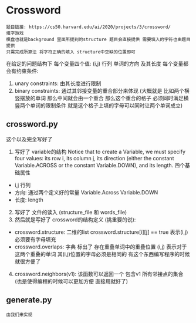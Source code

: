 # Crossword
    题目链接: https://cs50.harvard.edu/ai/2020/projects/3/crossword/
    填字游戏
    棋盘也就是background 里面所提到的structure 题目会直接提供 需要填入的字符也由题目提供
    只需完成所算法 将字符正确的填入 structure中空缺的位置即可
在给定的问题结构下
每个变量四个值: (i,j) 行列 单词的方向 及其长度
每个变量都会有约束条件:
1. unary constraints: 由其长度进行限制
2. binary constraints: 通过其邻接变量的重合部分来体现 
(大概就是 比如两个横竖摆放的单词 那么中间就会由一个重合 那么这个重合的格子 必须同时满足横竖两个单词的限制条件 就是这个格子上填的字母可以同时让两个单词成立)

## crossword.py
这个以及完全写好了 
1. 写好了 variable的结构
Notice that to create a Variable, we must specify four values: 
its row i, its column j, its direction (either the constant Variable.ACROSS or the constant Variable.DOWN), and its length.
四个基础属性 
- i,j 行列
- 方向: 通过两个定义好的常量 Variable.Across Variable.DOWN
- 长度: length
2. 写好了 文件的读入 (structure_file 和 words_file)
3. 然后就是写好了 crossword的结构定义 (挑重要的说):
- crossword.structure: 二维的list crossword.structure[i][j] == true 表示(i,j) 必须要有字母填充
- crossword.overlaps: 字典 标出了 存在重叠单词中的重叠位置 (i,j) 表示对于这两个重叠的单词 其(i,j)位置的字母必须是相同的 有这个东西编写程序的时候就很方便了
4. crossword.neighbors(v1): 该函数可以返回一个 包含v1 所有邻接点的集合 (也是使得编程的时候可以更加方便 直接用就好了)

## generate.py
    由我们来实现 

